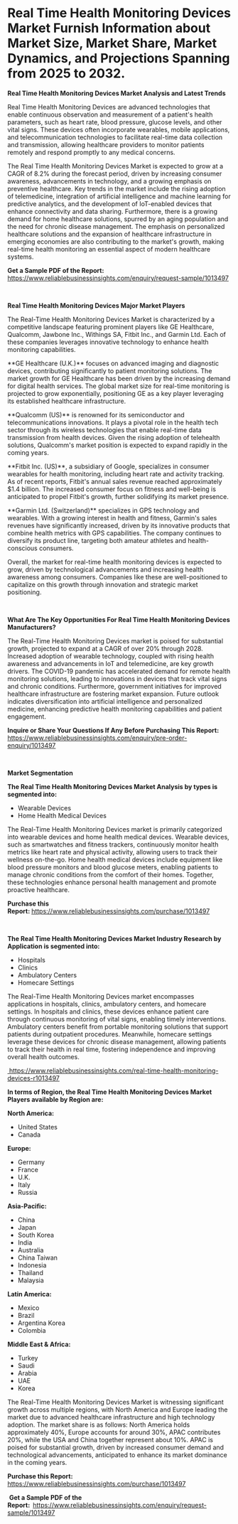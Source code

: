 <p><h1>Real Time Health Monitoring Devices Market Furnish Information about Market Size, Market Share, Market Dynamics, and Projections Spanning from 2025 to 2032.</h1></p><p><strong>Real Time Health Monitoring Devices Market Analysis and Latest Trends</strong></p>
<p><p>Real Time Health Monitoring Devices are advanced technologies that enable continuous observation and measurement of a patient's health parameters, such as heart rate, blood pressure, glucose levels, and other vital signs. These devices often incorporate wearables, mobile applications, and telecommunication technologies to facilitate real-time data collection and transmission, allowing healthcare providers to monitor patients remotely and respond promptly to any medical concerns.</p><p>The Real Time Health Monitoring Devices Market is expected to grow at a CAGR of 8.2% during the forecast period, driven by increasing consumer awareness, advancements in technology, and a growing emphasis on preventive healthcare. Key trends in the market include the rising adoption of telemedicine, integration of artificial intelligence and machine learning for predictive analytics, and the development of IoT-enabled devices that enhance connectivity and data sharing. Furthermore, there is a growing demand for home healthcare solutions, spurred by an aging population and the need for chronic disease management. The emphasis on personalized healthcare solutions and the expansion of healthcare infrastructure in emerging economies are also contributing to the market's growth, making real-time health monitoring an essential aspect of modern healthcare systems.</p></p>
<p><strong>Get a Sample PDF of the Report:&nbsp;</strong> <a href="https://www.reliablebusinessinsights.com/enquiry/request-sample/1013497?utm_campaign=1138&utm_medium=2&utm_source=Github&utm_content=ia&utm_term=17042025&utm_id=real-time-health-monitoring-devices">https://www.reliablebusinessinsights.com/enquiry/request-sample/1013497</a></p>
<p>&nbsp;</p>
<p><strong>Real Time Health Monitoring Devices Major Market Players</strong></p>
<p><p>The Real-Time Health Monitoring Devices Market is characterized by a competitive landscape featuring prominent players like GE Healthcare, Qualcomm, Jawbone Inc., Withings SA, Fitbit Inc., and Garmin Ltd. Each of these companies leverages innovative technology to enhance health monitoring capabilities.</p><p>**GE Healthcare (U.K.)** focuses on advanced imaging and diagnostic devices, contributing significantly to patient monitoring solutions. The market growth for GE Healthcare has been driven by the increasing demand for digital health services. The global market size for real-time monitoring is projected to grow exponentially, positioning GE as a key player leveraging its established healthcare infrastructure.</p><p>**Qualcomm (US)** is renowned for its semiconductor and telecommunications innovations. It plays a pivotal role in the health tech sector through its wireless technologies that enable real-time data transmission from health devices. Given the rising adoption of telehealth solutions, Qualcomm's market position is expected to expand rapidly in the coming years.</p><p>**Fitbit Inc. (US)**, a subsidiary of Google, specializes in consumer wearables for health monitoring, including heart rate and activity tracking. As of recent reports, Fitbit's annual sales revenue reached approximately $1.4 billion. The increased consumer focus on fitness and well-being is anticipated to propel Fitbit's growth, further solidifying its market presence.</p><p>**Garmin Ltd. (Switzerland)** specializes in GPS technology and wearables. With a growing interest in health and fitness, Garmin's sales revenues have significantly increased, driven by its innovative products that combine health metrics with GPS capabilities. The company continues to diversify its product line, targeting both amateur athletes and health-conscious consumers.</p><p>Overall, the market for real-time health monitoring devices is expected to grow, driven by technological advancements and increasing health awareness among consumers. Companies like these are well-positioned to capitalize on this growth through innovation and strategic market positioning.</p></p>
<p>&nbsp;</p>
<p><strong>What Are The Key Opportunities For Real Time Health Monitoring Devices Manufacturers?</strong></p>
<p><p>The Real-Time Health Monitoring Devices market is poised for substantial growth, projected to expand at a CAGR of over 20% through 2028. Increased adoption of wearable technology, coupled with rising health awareness and advancements in IoT and telemedicine, are key growth drivers. The COVID-19 pandemic has accelerated demand for remote health monitoring solutions, leading to innovations in devices that track vital signs and chronic conditions. Furthermore, government initiatives for improved healthcare infrastructure are fostering market expansion. Future outlook indicates diversification into artificial intelligence and personalized medicine, enhancing predictive health monitoring capabilities and patient engagement.</p></p>
<p><strong>Inquire or Share Your Questions If Any Before Purchasing This Report:</strong> <a href="https://www.reliablebusinessinsights.com/enquiry/pre-order-enquiry/1013497?utm_campaign=1138&utm_medium=2&utm_source=Github&utm_content=ia&utm_term=17042025&utm_id=real-time-health-monitoring-devices">https://www.reliablebusinessinsights.com/enquiry/pre-order-enquiry/1013497</a></p>
<p>&nbsp;</p>
<p><strong>Market Segmentation</strong></p>
<p><strong>The Real Time Health Monitoring Devices Market Analysis by types is segmented into:</strong></p>
<p><ul><li>Wearable Devices</li><li>Home Health Medical Devices</li></ul></p>
<p><p>The Real-Time Health Monitoring Devices market is primarily categorized into wearable devices and home health medical devices. Wearable devices, such as smartwatches and fitness trackers, continuously monitor health metrics like heart rate and physical activity, allowing users to track their wellness on-the-go. Home health medical devices include equipment like blood pressure monitors and blood glucose meters, enabling patients to manage chronic conditions from the comfort of their homes. Together, these technologies enhance personal health management and promote proactive healthcare.</p></p>
<p><strong>Purchase this Report:&nbsp;</strong><a href="https://www.reliablebusinessinsights.com/purchase/1013497?utm_campaign=1138&utm_medium=2&utm_source=Github&utm_content=ia&utm_term=17042025&utm_id=real-time-health-monitoring-devices">https://www.reliablebusinessinsights.com/purchase/1013497</a></p>
<p>&nbsp;</p>
<p><strong>The Real Time Health Monitoring Devices Market Industry Research by Application is segmented into:</strong></p>
<p><ul><li>Hospitals</li><li>Clinics</li><li>Ambulatory Centers</li><li>Homecare Settings</li></ul></p>
<p><p>The Real-Time Health Monitoring Devices market encompasses applications in hospitals, clinics, ambulatory centers, and homecare settings. In hospitals and clinics, these devices enhance patient care through continuous monitoring of vital signs, enabling timely interventions. Ambulatory centers benefit from portable monitoring solutions that support patients during outpatient procedures. Meanwhile, homecare settings leverage these devices for chronic disease management, allowing patients to track their health in real time, fostering independence and improving overall health outcomes.</p></p>
<p><a href="https://www.reliablebusinessinsights.com/real-time-health-monitoring-devices-r1013497?utm_campaign=1138&utm_medium=2&utm_source=Github&utm_content=ia&utm_term=17042025&utm_id=real-time-health-monitoring-devices">&nbsp;https://www.reliablebusinessinsights.com/real-time-health-monitoring-devices-r1013497</a></p>
<p><strong>In terms of Region, the Real Time Health Monitoring Devices Market Players available by Region are:</strong></p>
<p>
    <p> <strong> North America: </strong>
        <ul>
            <li>United States</li>
            <li>Canada</li>
        </ul>
        </p> 
    <p> <strong> Europe: </strong>
        <ul>
            <li>Germany</li>
            <li>France</li>
            <li>U.K.</li>
            <li>Italy</li>
            <li>Russia</li>
        </ul>
        </p> 
    <p> <strong> Asia-Pacific: </strong>
        <ul>
            <li>China</li>
            <li>Japan</li>
            <li>South Korea</li>
            <li>India</li>
            <li>Australia</li>
            <li>China Taiwan</li>
            <li>Indonesia</li>
            <li>Thailand</li>
            <li>Malaysia</li>
        </ul>
        </p> 
    <p> <strong> Latin America: </strong>
        <ul>
            <li>Mexico</li>
            <li>Brazil</li>
            <li>Argentina Korea</li>
            <li>Colombia</li>
        </ul>
        </p> 
    <p> <strong> Middle East & Africa: </strong>
        <ul>
            <li>Turkey</li>
            <li>Saudi</li>
            <li>Arabia</li>
            <li>UAE</li>
            <li>Korea</li>
        </ul>
    </p>
    </p>
<p><p>The Real-Time Health Monitoring Devices Market is witnessing significant growth across multiple regions, with North America and Europe leading the market due to advanced healthcare infrastructure and high technology adoption. The market share is as follows: North America holds approximately 40%, Europe accounts for around 30%, APAC contributes 20%, while the USA and China together represent about 10%. APAC is poised for substantial growth, driven by increased consumer demand and technological advancements, anticipated to enhance its market dominance in the coming years.</p></p>
<p><strong>Purchase this Report: </strong><a href="https://www.reliablebusinessinsights.com/purchase/1013497?utm_campaign=1138&utm_medium=2&utm_source=Github&utm_content=ia&utm_term=17042025&utm_id=real-time-health-monitoring-devices">https://www.reliablebusinessinsights.com/purchase/1013497</a></p>
<p>&nbsp;<strong>Get a Sample PDF of the Report:&nbsp;&nbsp;</strong><a href="https://www.reliablebusinessinsights.com/enquiry/request-sample/1013497?utm_campaign=1138&utm_medium=2&utm_source=Github&utm_content=ia&utm_term=17042025&utm_id=real-time-health-monitoring-devices">https://www.reliablebusinessinsights.com/enquiry/request-sample/1013497</a></p>
<p><strong></strong></p>
<p><p></p><p></p><p></p></p>